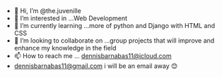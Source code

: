 - 👋 Hi, I’m @the.juvenille
- 👀 I’m interested in ...Web Development 
- 🌱 I’m currently learning ...more of python and Django with HTML and CSS
- 💞️ I’m looking to collaborate on ...group projects that will improve and enhance my knowledge in the field 
- 📫 How to reach me ... dennisbarnabas11@icloud.com
-   dennisbarnabas11@gmail.com i will be an email away 😊

<!---
barnabz/barnabz is a ✨ special ✨ repository because its `README.md` (this file) appears on your GitHub profile.
You can click the Preview link to take a look at your changes.
--->
